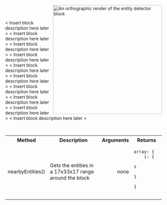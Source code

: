<img  align="right" width=350 src="images/renders/EntityDetectorRender.png" alt="An orthographic render of the entity detector block">

<br clear="center">

<p valign="left"> 
<br>
< Insert block description here later >
< Insert block description here later >
< Insert block description here later >
< Insert block description here later >
< Insert block description here later >
< Insert block description here later >
< Insert block description here later >
< Insert block description here later >
< Insert block description here later >
< Insert block description here later >
</p>

<br clear="right">


<table align=center>
    <tr>
        <th>
            Method
        </th>
        <th>
            Description
        </th>
        <th>
            Arguments
        </th>
        <th>
            Returns
        </th>
    </tr>
    <tr>
        <td>
            nearbyEntities()
        </td>
        <td>
            Gets the entities in a 17x33x17 range around the block
        </td>
        <td align="right">
            none
        </td>
        <td>
        <pre><code class="language-json">array: {
    i: {
                    s
                }
            }
        </code></pre>
        </td>
    </tr>
</table>
